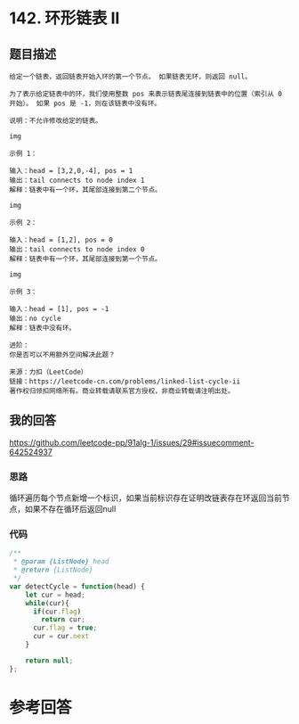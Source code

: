 <!--
 * @Descripttion: 
 * @version: 
 * @Author: tina.cai
 * @Date: 2020-06-10 22:48:48
 * @LastEditors: tina.cai
 * @LastEditTime: 2020-06-11 17:22:35
--> 
# 142. 环形链表 II

## 题目描述

```
给定一个链表，返回链表开始入环的第一个节点。 如果链表无环，则返回 null。

为了表示给定链表中的环，我们使用整数 pos 来表示链表尾连接到链表中的位置（索引从 0 开始）。 如果 pos 是 -1，则在该链表中没有环。

说明：不允许修改给定的链表。

img

示例 1：

输入：head = [3,2,0,-4], pos = 1
输出：tail connects to node index 1
解释：链表中有一个环，其尾部连接到第二个节点。

img

示例 2：

输入：head = [1,2], pos = 0
输出：tail connects to node index 0
解释：链表中有一个环，其尾部连接到第一个节点。

img

示例 3：

输入：head = [1], pos = -1
输出：no cycle
解释：链表中没有环。

进阶：
你是否可以不用额外空间解决此题？

来源：力扣（LeetCode）
链接：https://leetcode-cn.com/problems/linked-list-cycle-ii
著作权归领扣网络所有。商业转载请联系官方授权，非商业转载请注明出处。
```

## 我的回答

https://github.com/leetcode-pp/91alg-1/issues/29#issuecomment-642524937

### 思路

循环遍历每个节点新增一个标识，如果当前标识存在证明改链表存在环返回当前节点，如果不存在循环后返回null

### 代码
```js
/**
 * @param {ListNode} head
 * @return {ListNode}
 */
var detectCycle = function(head) {
    let cur = head;
    while(cur){
      if(cur.flag)
        return cur;
      cur.flag = true;
      cur = cur.next
    }

    return null;
};
```

# 参考回答

